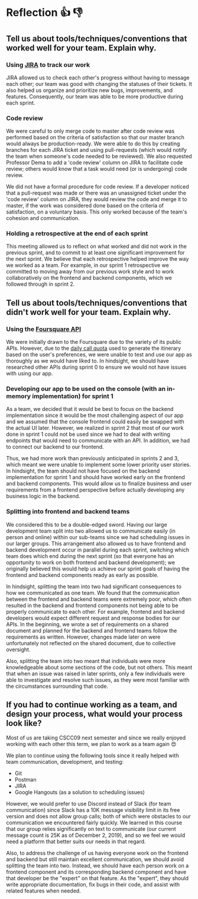 # Reflection :thumbsup: :thumbsdown:

## Tell us about tools/techniques/conventions that worked well for your team. Explain why.

### Using [JIRA](https://mcsapps.utm.utoronto.ca/jira) to track our work
JIRA allowed us to check each other's progress without having to message each other; our team was good with changing the statuses of their tickets. It also helped us organize and prioritize new bugs, improvements, and features. Consequently, our team was able to be more productive during each sprint.

### Code review
We were careful to only merge code to master after code review was performed based on the criteria of satisfaction so that our master branch would always be production-ready. We were able to do this by creating branches for each JIRA ticket and using pull-requests (which would notify the team when someone's code needed to be reviewed). We also requested Professor Dema to add a 'code review' column on JIRA to facilitate code review; others would know that a task would need (or is undergoing) code review. 

We did not have a formal procedure for code review. If a developer noticed that a pull-request was made or there was an unassigned ticket under the 'code review' column on JIRA, they would review the code and merge it to master, if the work was considered done based on the criteria of satisfaction, on a voluntary basis. This only worked because of the team's cohesion and communication.

### Holding a retrospective at the end of each sprint
This meeting allowed us to reflect on what worked and did not work in the previous sprint, and to commit to at least one significant improvement for the next sprint. We believe that each retrospective helped improve the way we worked as a team. For example, in our sprint 1 retrospective we committed to moving away from our previous work style and to work collaboratively on the frontend and backend components, which we followed through in sprint 2.

## Tell us about tools/techniques/conventions that didn't work well for your team. Explain why.

### Using the [Foursquare API](https://developer.foursquare.com/)
We were initially drawn to the Foursquare due to the variety of its public APIs. However, due to the [daily call quota](https://developer.foursquare.com/docs/api/troubleshooting/rate-limits) used to generate the itinerary based on the user's preferences, we were unable to test and use our app as thoroughly as we would have liked to. In hindsight, we should have researched other APIs during sprint 0 to ensure we would not have issues with using our app.

### Developing our app to be used on the console (with an in-memory implementation) for sprint 1
As a team, we decided that it would be best to focus on the backend implementation since it would be the most challenging aspect of our app and we assumed that the console frontend could easily be swapped with the actual UI later. However, we realized in sprint 2 that most of our work done in sprint 1 could not be used since we had to deal with writing endpoints that would need to communicate with an API. In addition, we had to connect our backend to our frontend.

Thus, we had more work than previously anticipated in sprints 2 and 3, which meant we were unable to implement some lower priority user stories. In hindsight, the team should not have focused on the backend implementation for sprint 1 and should have worked early on the frontend and backend components. This would allow us to finalize business and user requirements from a frontend perspective before actually developing any business logic in the backend.

### Splitting into frontend and backend teams
We considered this to be a double-edged sword. Having our large development team split into two allowed us to communicate easily (in person and online) within our sub-teams since we had scheduling issues in our larger groups. This arrangement also allowed us to have frontend and backend development occur in parallel during each sprint, switching which team does which end during the next sprint (so that everyone has an opportunity to work on both frontend and backend development); we originally believed this would help us achieve our sprint goals of having the frontend and backend components ready as early as possible.

In hindsight, splitting the team into two had significant consequences to how we communicated as one team. We found that the communication between the frontend and backend teams were extremely poor, which often resulted in the backend and frontend components not being able to be properly communicate to each other. For example, frontend and backend developers would expect different request and response bodies for our APIs. In the beginning, we wrote a set of requirements on a shared document and planned for the backend and frontend teams follow the requirements as written. However, changes made later on were unfortunately not reflected on the shared document, due to collective oversight.

Also, splitting the team into two meant that individuals were more knowledgeable about some sections of the code, but not others. This meant that when an issue was raised in later sprints, only a few individuals were able to investigate and resolve such issues, as they were most familiar with the circumstances surrounding that code.

## If you had to continue working as a team, and design your process, what would your process look like?
Most of us are taking CSCC09 next semester and since we really enjoyed working with each other this term, we plan to work as a team again :heart_eyes:

We plan to continue using the following tools since it really helped with team communication, development, and testing:
* Git
* Postman
* JIRA
* Google Hangouts (as a solution to scheduling issues)

However, we would prefer to use Discord instead of Slack (for team communication) since Slack has a 10K message visibility limit in its free version and does not allow group calls; both of which were obstacles to our communication we encountered fairly quickly. We learned in this course that our group relies significantly on text to communicate (our current message count is 25K as of December 2, 2019), and so we feel we would need a platform that better suits our needs in that regard.

Also, to address the challenge of us having everyone work on the frontend and backend but still maintain excellent communication, we should avoid splitting the team into two. Instead, we should have each person work on a frontend component and its corresponding backend component and have that developer be the "expert" on that feature. As the "expert", they should write appropriate documentation, fix bugs in their code, and assist with related features when needed.
